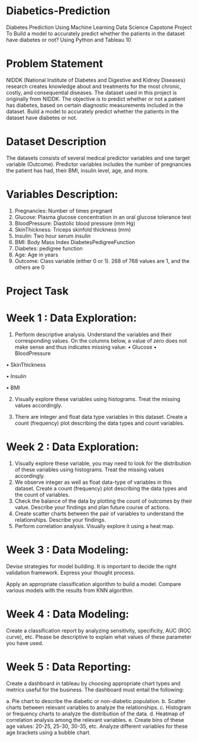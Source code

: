 # Diabetics-Prediction
Diabetes Prediction Using Machine Learning Data Science Capstone Project To Build a model to accurately predict whether the patients in the dataset have diabetes or not? Using Python and Tableau 10

# Problem Statement 
NIDDK (National Institute of Diabetes and Digestive and Kidney Diseases) research creates knowledge about and treatments for the most chronic, costly, and consequential diseases. The dataset used in this project is originally from NIDDK. The objective is to predict whether or not a patient has diabetes, based on certain diagnostic measurements included in the dataset. Build a model to accurately predict whether the patients in the dataset have diabetes or not.

# Dataset Description
The datasets consists of several medical predictor variables and one target variable (Outcome). Predictor variables includes the number of pregnancies the patient has had, their BMI, insulin level, age, and more.

# Variables Description:
1. Pregnancies: Number of times pregnant 
2. Glucose: Plasma glucose concentration in an oral glucose tolerance test
3. BloodPressure: Diastolic blood pressure (mm Hg)
4. SkinThickness: Triceps skinfold thickness (mm)
5. Insulin: Two hour serum insulin
6. BMI: Body Mass Index DiabetesPedigreeFunction
7. Diabetes: pedigree function
8. Age: Age in years
9. Outcome: Class variable (either 0 or 1). 268 of 768 values are 1, and the others are 0

# Project Task
# Week 1 : Data Exploration:
1. Perform descriptive analysis. Understand the variables and their corresponding values. On the columns below, a value of zero does not make sense and thus indicates missing value: • Glucose
• BloodPressure

• SkinThickness

• Insulin

• BMI

2. Visually explore these variables using histograms. Treat the missing values accordingly.

3. There are integer and float data type variables in this dataset. Create a count (frequency) plot describing the data types and count variables.

# Week 2 : Data Exploration:

1. Visually explore these variable, you may need to look for the distribution of these variables using histograms. Treat the missing values accordingly.
2. We observe integer as well as float data-type of variables in this dataset. Create a count (frequency) plot describing the data types and the count of variables.
3. Check the balance of the data by plotting the count of outcomes by their value. Describe your findings and plan future course of actions.
4. Create scatter charts between the pair of variables to understand the relationships. Describe your findings.
5. Perform correlation analysis. Visually explore it using a heat map.

# Week 3 : Data Modeling:
Devise strategies for model building. It is important to decide the right validation framework. Express your thought process.

Apply an appropriate classification algorithm to build a model. Compare various models with the results from KNN algorithm.

# Week 4 : Data Modeling:
Create a classification report by analyzing sensitivity, specificity, AUC (ROC curve), etc. Please be descriptive to explain what values of these parameter you have used.

# Week 5 : Data Reporting:
Create a dashboard in tableau by choosing appropriate chart types and metrics useful for the business. The dashboard must entail the following:

a. Pie chart to describe the diabetic or non-diabetic population.
b. Scatter charts between relevant variables to analyze the relationships.
c. Histogram or frequency charts to analyze the distribution of the data.
d. Heatmap of correlation analysis among the relevant variables.
e. Create bins of these age values: 20-25, 25-30, 30-35, etc. Analyze different variables for these age brackets using a bubble chart.
